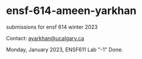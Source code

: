 # ensf-614-ameen-yarkhan
submissions for ensf 614 winter 2023

Contact: ayarkhan@ucalgary.ca

Monday, January 2023, ENSF611 Lab "-1"  Done. 


